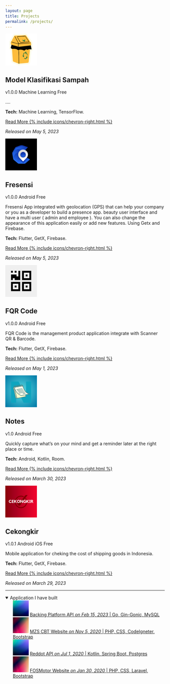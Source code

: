 ```yaml
---
layout: page
title: Projects
permalink: /projects/
---
```


<div>
    <img src="../assets/apps/klasifikasisampah/klasifikasi_sampah_ic.png" class="rounded" width="100" height="100">
    <h2>Model Klasifikasi Sampah</h2>
    <div>
        <span class="badge badge-pill">v1.0.0</span>
        <span class="badge badge-pill">Machine Learning</span>
        <span class="badge badge-pill">Free</span>
    </div>
    <p>....</p>
    <p><b>Tech:</b> Machine Learning, TensorFlow.</p>
    <p><a href="/apps/KlasifikasiSampah">Read More {% include icons/chevron-right.html %}</a></p>
    <p class="text-muted"><i>Released on May 5, 2023</i></p>
</div>

<div>
    <img src="../assets/apps/fresensi/fresensi.png" class="rounded" width="100" height="100">
    <h2>Fresensi</h2>
    <div>
        <span class="badge badge-pill">v1.0.0</span>
        <span class="badge badge-pill">Android</span>
        <span class="badge badge-pill">Free</span>
    </div>
    <p>Fresensi App integrated with geolocation (GPS) that can help your company or you as a developer to build a presence app. beauty user interface and have a multi user ( admin and employee ). You can also change the appearance of this application easily or add new features. Using Getx and Firebase.</p>
    <p><b>Tech:</b> Flutter, GetX, Firebase.</p>
    <p><a href="/apps/fresensi">Read More {% include icons/chevron-right.html %}</a></p>
    <p class="text-muted"><i>Released on May 5, 2023</i></p>
</div>

<div>
    <img src="../assets/apps/fqrcode/fqrcode.png" class="rounded" width="100" height="100">
    <h2>FQR Code</h2>
    <div>
        <span class="badge badge-pill">v1.0.0</span>
        <span class="badge badge-pill">Android</span>
        <span class="badge badge-pill">Free</span>
    </div>
    <p>FQR Code is the management product application integrate with Scanner QR & Barcode.</p>
    <p><b>Tech:</b> Flutter, GetX, Firebase.</p>
    <p><a href="/apps/fqrcode">Read More {% include icons/chevron-right.html %}</a></p>
    <p class="text-muted"><i>Released on May 1, 2023</i></p>
</div>

<div>
    <img src="../assets/apps/notes/notes.png" class="rounded" width="100" height="100">
    <h2>Notes</h2>
    <div>
        <span class="badge badge-pill">v1.0</span>
        <span class="badge badge-pill">Android</span>
        <span class="badge badge-pill">Free</span>
    </div>
    <p>Quickly capture what’s on your mind and get a reminder later at the right place or time.</p>
    <p><b>Tech:</b> Android, Kotlin, Room.</p>
    <p><a href="/apps/notes">Read More {% include icons/chevron-right.html %}</a></p>
    <p class="text-muted"><i>Released on March 30, 2023</i></p>
</div>

<div>
    <img src="../assets/apps/cekongkir/cekongkir.png" class="rounded" width="100" height="100">
    <h2>Cekongkir</h2>
    <div>
        <span class="badge badge-pill">v1.0.1</span>
        <span class="badge badge-pill">Android</span>
        <span class="badge badge-pill">iOS</span>
        <span class="badge badge-pill">Free</span>
    </div>
    <p>Mobile application for cheking the cost of shipping goods in Indonesia.</p>
    <p><b>Tech:</b> Flutter, GetX, Firebase.</p>
    <p><a href="/apps/cekongkir">Read More {% include icons/chevron-right.html %}</a></p>
    <p class="text-muted"><i>Released on March 29, 2023</i></p>
</div>

<hr>

<details open>
<summary>Application I have built</summary>
<div class="app-icons">
    <ul style="list-style:none;margin-left:0;margin-top:0;margin-bottom:0;">
        <li>
            <img src="../assets/apps/default/api.jpg" class="rounded" width="50" height="50">
            <a href="https://github.com/gusrylmubarok/backing-platform-backend/" style="list-style:none;margin-left:0;margin-top:0;margin-bottom:0;" target="_blank">
                Backing Platform API <i>on Feb 15, 2023</i> | 
                <span class="text-muted">Go, Gin-Gonic, MySQL</span>
            </a>
        </li>
        <li>
            <img src="../assets/apps/default/web.jpg" class="rounded" width="50" height="50">
            <a href="http://toeflclass-mzssoftwarehouse.com/" style="list-style:none;margin-left:0;margin-top:0;margin-bottom:0;" target="_blank">
                MZS CBT Website <i>on Nov 5, 2020</i> | 
                <span class="text-muted">PHP, CSS, CodeIgneter, Bootstrap</span>
            </a>
        </li>
        <li>
            <img src="../assets/apps/default/api.jpg" class="rounded" width="50" height="50">
            <a href="https://github.com/gusrylmubarok/reddot/" style="list-style:none;margin-left:0;margin-top:0;margin-bottom:0;" target="_blank">
                Reddot API <i>on Jul 1, 2020</i> | 
                <span class="text-muted">Kotlin, Spring Boot, Postgres</span>
            </a>
        </li>
        <li>
            <img src="../assets/apps/default/web.jpg" class="rounded" width="50" height="50">
            <a href="https://fosmotor.com/" style="list-style:none;margin-left:0;margin-top:0;margin-bottom:0;" target="_blank">
                FOSMotor Website <i>on Jan 30, 2020</i> | 
                <span class="text-muted">PHP, CSS, Laravel, Bootstrap</span>
            </a>
        </li>
    </ul>
</div>
</details>
